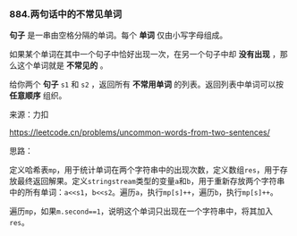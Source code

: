### 884.两句话中的不常见单词

**句子** 是一串由空格分隔的单词。每个 **单词** 仅由小写字母组成。

如果某个单词在其中一个句子中恰好出现一次，在另一个句子中却 **没有出现** ，那么这个单词就是 **不常见的** 。

给你两个 **句子** `s1` 和 `s2` ，返回所有 **不常用单词** 的列表。返回列表中单词可以按 **任意顺序** 组织。

来源：力扣

https://leetcode.cn/problems/uncommon-words-from-two-sentences/



思路：

​		定义哈希表`mp`，用于统计单词在两个字符串中的出现次数，定义数组`res`，用于存放最终返回解果。定义`stringstream`类型的变量`a`和`b`，用于重新存放两个字符串中的所有单词：`a<<s1`，`b<<s2`。遍历`a`，执行`mp[s]++`，遍历`b`，执行`mp[s]++`。

​		遍历`mp`，如果`m.second==1`，说明这个单词只出现在一个字符串中，将其加入`res`。